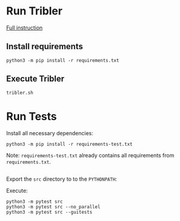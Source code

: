 # Run Tribler

[Full instruction](https://tribler.readthedocs.io/en/latest/development/development.html)

## Install requirements

```
python3 -m pip install -r requirements.txt
```

## Execute Tribler

```
tribler.sh
```

# Run Tests

Install all necessary dependencies:
```
python3 -m pip install -r requirements-test.txt
```
Note: `requirements-test.txt` already contains all requirements 
from` requirements.txt`.

##

Export the `src` directory to to the `PYTHONPATH`:

Execute:
```
python3 -m pytest src
python3 -m pytest src --no_parallel
python3 -m pytest src --guitests
```